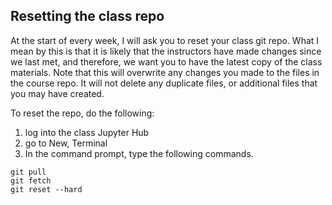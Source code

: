 ## Resetting the class repo

At the start of every week, I will ask you to reset your class git repo. What I mean by this is that it is likely that the instructors have made changes since we last met, and therefore, we want you to have the latest copy of the class materials. Note that this will overwrite any changes you made to the files in the course repo. It will not delete any duplicate files, or additional files that you may have created.

To reset the repo, do the following:

1. log into the class Jupyter Hub
1. go to New, Terminal
1. In the command prompt, type the following commands.
``` 
git pull
git fetch
git reset --hard
```

